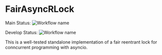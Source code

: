 # FairAsyncRLock

Main Status: ![Workflow name](https://github.com/JoshuaAlbert/FairAsyncRLock/actions/workflows/unittests.yml/badge.svg?branch=main)

Develop Status: ![Workflow name](https://github.com/JoshuaAlbert/FairAsyncRLock/actions/workflows/unittests.yml/badge.svg?branch=develop)

This is a well-tested standalone implementation of a fair reentrant lock for conncurrent programming with asyncio.
